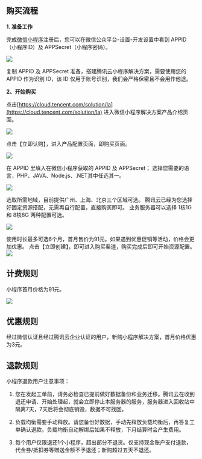
## 购买流程 ##

**1. 准备工作**

 完成[微信小程序](https://mp.weixin.qq.com/cgi-bin/wx "微信小程序")注册后，您可以在微信公众平台-设置-开发设置中看到 APPID（小程序ID）及 APPSecret（小程序密码）。

![](//mc.qcloudimg.com/static/img/3b2c891618021fcc51120cf9604ffa5f/image.png)

复制 APPID 及 APPSecret 准备，搭建腾讯云小程序解决方案，需要使用您的 APPID 作为识别 ID，该 ID 仅用于账号识别，我们会严格保密且不会用作他途。

**2、开始购买**

点击[https://cloud.tencent.com/solution/la](https://cloud.tencent.com/solution/la) 进入微信小程序解决方案产品介绍页面。

![](//mc.qcloudimg.com/static/img/28f97f655f9349097c4f88a617666963/image.png)

点击【立即认购】，进入产品配置页面，即购买页面。

![](//mc.qcloudimg.com/static/img/30d29b8e36cdc105c531ac31e26ca441/image.png)

在 APPID 里填入在微信小程序获取的 APPID 及 APPSecret；
选择您需要的语言，PHP、JAVA、Node.js、.NET其中任选其一。

![](//mc.qcloudimg.com/static/img/a16c7b1d8ee414b2d00046fec7542f57/image.png)

选取所需地域，目前提供广州、上海、北京三个区域可选。
腾讯云已经为您选择好固定资源搭配，无需再自行配置，直接购买即可。
业务服务器可以选择 1核1G 和 8核8G 两种配置可选。

![](//mc.qcloudimg.com/static/img/b364dbf6ef0ee1209042d8c18add7b3b/image.png)

    
使用时长最多可选6个月，首月售价为91元。如果遇到优惠促销等活动，价格会更加优惠。
点击【立即创建】，即可进入购买渠道，购买完成后即可开始资源配置。
![](//mc.qcloudimg.com/static/img/0b0e154f81968cd9c157049e9258b367/image.png)


## 计费规则 ##

小程序首月价格为91元。

![](//mc.qcloudimg.com/static/img/6fd4357f96c121ceb8f86b7b6e00cc52/image.png)


## 优惠规则 ##

经过微信认证且经过腾讯云企业认证的用户，新购小程序解决方案，首月价格优惠为3元。

## 退款规则 ##

小程序退款用户注意事项：

1. 您在发起工单前，请务必检查已提前做好数据备份和业务迁移。腾讯云在收到退还申请、开始处理起，就会立即停止本服务器的服务，服务器进入回收站中隔离7天，7天后将会彻底销毁，数据不可找回。
 
1. 负载均衡需要手动释放。请您备份好数据，手动先释放负载均衡后，再答复工单确认退款。负载均衡自动解绑后如果不释放，下月结算时会产生费用。

1. 每个用户仅限退还1个小程序，超出部分不退货。仅支持现金账户支付退款，代金券/抵扣券等赠送金额不予退还；新购超过五天不退还。




